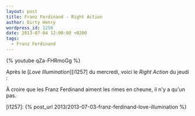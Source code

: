```yaml
---
layout: post
title: Franz Ferdinand - Right Action
author: Dirty Henry
wordpress_id: 1258
date: 2013-07-04 12:00:00 +0200
tags:
  - Franz Ferdinand
---
```


{% youtube qZa-FHRmoGg %}

Après le [_Love Illumination_][i1257] du mercredi, voici le _Right Action_ du
jeudi :

À croire que les Franz Ferdinand aiment les rimes en cheune, il n'y a qu'un pas.

[i1257]: {% post_url 2013/2013-07-03-franz-ferdinand-love-illumination %}
